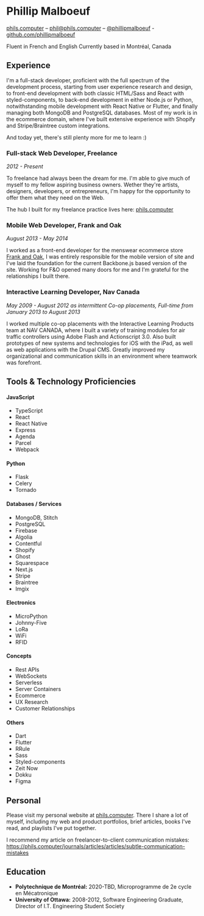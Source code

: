 # Phillip Malboeuf

[phils.computer](https://phils.computer) – [phil@phils.computer](mailto:phil@phils.computer) – [@phillipmalboeuf](https://twitter.com/phillipmalboeuf) - [github.com/phillipmalboeuf](https://github.com/phillipmalboeuf)

Fluent in French and English
Currently based in Montréal, Canada

## Experience

I'm a full-stack developer, proficient with the full spectrum of the development process, starting from user experience research and design, to front-end development with both classic HTML/Sass and React with styled-components, to back-end development in either Node.js or Python, notwithstanding mobile development with React Native or Flutter, and finally managing both  MongoDB and PostgreSQL databases. Most of my work is in the ecommerce domain, where I've built extensive experience with Shopify and Stripe/Braintree custom integrations.

And today yet, there's still plenty more for me to learn :)

### Full-stack Web Developer, Freelance

_2012 - Present_

To freelance had always been the dream for me. I'm able to give much of myself to my fellow aspiring business owners. Wether they're artists, designers, developers, or entrepreneurs, I'm happy for the opportunity to offer them what they need on the Web.

The hub I built for my freelance practice lives here: [phils.computer](https://phils.computer)


### Mobile Web Developer, Frank and Oak

_August 2013 - May 2014_

I worked as a front-end developer for the menswear ecommerce store [Frank and Oak](https://www.frankandoak.com/), I was entirely responsible for the mobile version of site and I've laid the foundation for the current Backbone.js based version of the site. Working for F&O opened many doors for me and I'm grateful for the relationships I built there.


### Interactive Learning Developer, Nav Canada

_May 2009 - August 2012 as intermittent Co-op placements, Full-time from January 2013 to August 2013_

I worked multiple co-op placements with the Interactive Learning Products team at NAV CANADA, where I built a variety of training modules for air traffic controllers using Adobe Flash and Actionscript 3.0. Also built prototypes of new systems and technologies for iOS with the iPad, as well as web applications with the Drupal CMS. Greatly improved my organizational and communication skills in an environment where teamwork was forefront.

## Tools & Technology Proficiencies

#### JavaScript

- TypeScript
- React
- React Native
- Express
- Agenda
- Parcel
- Webpack

#### Python

- Flask
- Celery
- Tornado

#### Databases / Services

- MongoDB, Stitch
- PostgreSQL
- Firebase
- Algolia
- Contentful
- Shopify
- Ghost
- Squarespace
- Next.js
- Stripe
- Braintree
- Imgix

#### Electronics

- MicroPython
- Johnny-Five
- LoRa
- WiFi
- RFID

#### Concepts

- Rest APIs
- WebSockets
- Serverless
- Server Containers
- Ecommerce
- UX Research
- Customer Relationships

#### Others

- Dart
- Flutter
- RRule
- Sass
- Styled-components
- Zeit Now
- Dokku
- Figma

## Personal

Please visit my personal website at [phils.computer](https://phils.computer). There I share a lot of myself, including my web and product portfolios, brief articles, books I've read, and playlists I've put together.

I recommend my article on freelancer-to-client communication mistakes: https://phils.computer/journals/articles/articles/subtle-communication-mistakes


## Education

* **Polytechnique de Montréal:** 2020-TBD, Microprogramme de 2e cycle en Mécatronique
* **University of Ottawa:** 2008-2012, Software Engineering Graduate, Director of I.T. Engineering Student Society